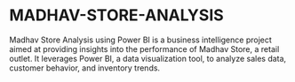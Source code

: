# MADHAV-STORE-ANALYSIS
Madhav Store Analysis using Power BI is a business intelligence project aimed at providing insights into the performance of Madhav Store, a retail outlet. It leverages Power BI, a data visualization tool, to analyze sales data, customer behavior, and inventory trends.
